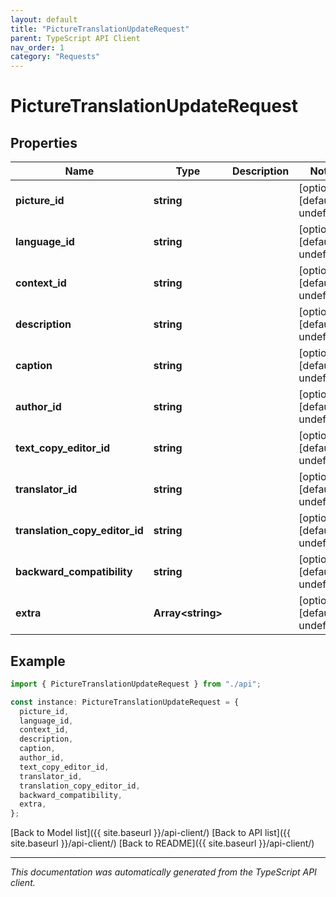 ```yaml
---
layout: default
title: "PictureTranslationUpdateRequest"
parent: TypeScript API Client
nav_order: 1
category: "Requests"
---
```


# PictureTranslationUpdateRequest

## Properties

| Name                           | Type                    | Description | Notes                             |
| ------------------------------ | ----------------------- | ----------- | --------------------------------- |
| **picture_id**                 | **string**              |             | [optional] [default to undefined] |
| **language_id**                | **string**              |             | [optional] [default to undefined] |
| **context_id**                 | **string**              |             | [optional] [default to undefined] |
| **description**                | **string**              |             | [optional] [default to undefined] |
| **caption**                    | **string**              |             | [optional] [default to undefined] |
| **author_id**                  | **string**              |             | [optional] [default to undefined] |
| **text_copy_editor_id**        | **string**              |             | [optional] [default to undefined] |
| **translator_id**              | **string**              |             | [optional] [default to undefined] |
| **translation_copy_editor_id** | **string**              |             | [optional] [default to undefined] |
| **backward_compatibility**     | **string**              |             | [optional] [default to undefined] |
| **extra**                      | **Array&lt;string&gt;** |             | [optional] [default to undefined] |

## Example

```typescript
import { PictureTranslationUpdateRequest } from "./api";

const instance: PictureTranslationUpdateRequest = {
  picture_id,
  language_id,
  context_id,
  description,
  caption,
  author_id,
  text_copy_editor_id,
  translator_id,
  translation_copy_editor_id,
  backward_compatibility,
  extra,
};
```

[Back to Model list]({{ site.baseurl }}/api-client/) [Back to API list]({{ site.baseurl }}/api-client/) [Back to README]({{ site.baseurl }}/api-client/)

---

_This documentation was automatically generated from the TypeScript API client._
